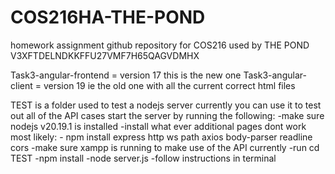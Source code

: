 # COS216HA-THE-POND
homework assignment github repository for COS216 used by THE POND 
V3XFTDELNDKKFFU27VMF7H65QAGVDMHX


Task3-angular-frontend = version 17 this is the new one 
Task3-angular-client = version 19 ie the old one with all the current correct html files 

TEST is a folder used to test a nodejs server 
currently you can use it to test out all of the API cases 
start the server by running the following:
    -make sure nodejs v20.19.1 is installed
    -install what ever additional pages dont work most likely:
        - npm install express http ws path axios body-parser readline cors
    -make sure xampp is running to make use of the API currently
    -run cd TEST
    -npm install
    -node server.js
    -follow instructions in terminal 
